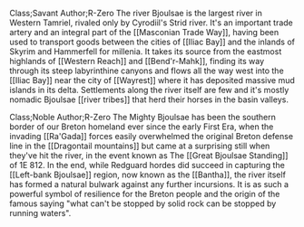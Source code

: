  
Class;Savant Author;R-Zero
The river Bjoulsae is the largest river in Western Tamriel, rivaled only by Cyrodiil's Strid river. It's an important trade artery and an integral part of the [[Masconian Trade Way]], having been used to transport goods between the cities of [[Iliac Bay]] and the inlands of Skyrim and Hammerfell for millenia. It takes its source from the eastmost highlands of [[Western Reach]] and [[Bend'r-Mahk]], finding its way through its steep labyrinthine canyons and flows all the way west into the [[Iliac Bay]] near the city of [[Wayrest]] where it has deposited massive mud islands in its delta. Settlements along the river itself are few and it's mostly nomadic Bjoulsae [[river tribes]] that herd their horses in the basin valleys.

Class;Noble Author;R-Zero
The Mighty Bjoulsae has been the southern border of our Breton homeland ever since the early First Era, when the invading [[Ra'Gada]] forces easily overwhelmed the original Breton defense line in the [[Dragontail mountains]] but came at a surprising still when they've hit the river, in the event known as The [[Great Bjoulsae Standing]] of 1E 812. In the end, while Redguard hordes did succeed in capturing the [[Left-bank Bjoulsae]] region, now known as the [[Bantha]], the river itself has formed a natural bulwark against any further incursions. It is as such a powerful symbol of resilience for the Breton people and the origin of the famous saying "what can't be stopped by solid rock can be stopped by running waters".